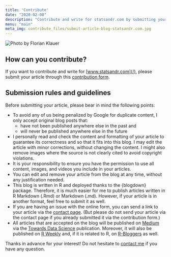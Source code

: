 ```yaml
---
title: 'Contribute'
date: "2020-02-08"
description: "Contribute and write for statsandr.com by submitting your article. To share your post on this blog, please send it using the contribution form."
menu: "main"
meta_img: contribute_files/submit-article-blog-statsandr.com.jpg
---
```


![Photo by Florian Klauer](/contribute_files/submit-article-blog-statsandr.com.jpg)

## How can you contribute?

If you want to contribute and write for [www.statsandr.com](/), please submit your article through this [contribution form](https://antoine233987.typeform.com/to/nlWzhn).

## Submission rules and guidelines

Before submitting your article, please bear in mind the following points:

* To avoid any of us being penalized by Google for duplicate content, I only accept original blog posts that:
  + have not been published anywhere else in the past and
  + will never be published anywhere else in the future
* I personally read and check the content and formatting of your article to guarantee its correctness and so that it fits into this blog. I may edit the article with minor corrections, without changing the content. I might also remove images where the source is not clearly cited to avoid copyright violations.
* It is your responsibility to ensure you have the permission to use all content, images, and videos you include in your articles.
* You can edit and remove your article from the blog at any time, without any justification needed.
* This blog is written in R and deployed thanks to the {blogdown} package. Therefore, it is much easier for me to publish articles written in R Markdown (.Rmd) or Markdown (.md). However, if your article is in another format, feel free to submit it as well.
* If you are having an issue with the online form, you can send a link to your article via the [contact page](/contact/). (But please do not send your article via the contact page if you already submitted it via the contribution form.)
* All articles that are accepted on the blog will be published on [Medium](https://medium.com/@ant.soetewey) via the [Towards Data Science](https://towardsdatascience.com/@ant.soetewey) publication. Moreover, it will also be published on [R Weekly](https://rweekly.org/live) and, if it is related to R, on [R-Bloggers](https://www.r-bloggers.com/author/r-on-stats-and-r/) as well.

Thanks in advance for your interest! Do not hesitate to [contact me](/contact/) if you have any question.
